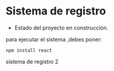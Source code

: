 <h1>Sistema de registro</h1>

- Estado del proyecto en construcción.

 para ejecutar el sistema ,debes poner:

```npm install react```

sistema de registro 2
